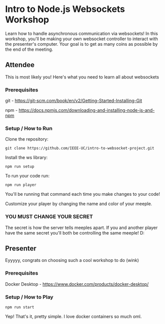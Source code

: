 # Intro to Node.js Websockets Workshop

Learn how to handle asynchronous communication via websockets! In this workshop, you'll be making your own websocket controller to interact with the presenter's computer. Your goal is to get as many coins as possible by the end of the meeting.

## Attendee

This is most likely you! Here's what you need to learn all about websockets

### Prerequisites

git - https://git-scm.com/book/en/v2/Getting-Started-Installing-Git

npm - https://docs.npmjs.com/downloading-and-installing-node-js-and-npm

### Setup / How to Run

Clone the repository:
```
git clone https://github.com/IEEE-UC/intro-to-websocket-project.git
```

Install the ws library:

```
npm run setup
```


To run your code run:

```
npm run player
```

You'll be running that command each time you make changes to your code!

Customize your player by changing the name and color of your meeple.

### YOU MUST CHANGE YOUR SECRET

The secret is how the server tells meeples apart. If you and another player have the same secret you'll both be controlling the same meeple! D:

## Presenter

Eyyyyy, congrats on choosing such a cool workshop to do (wink)

### Prerequisites

Docker Desktop - https://www.docker.com/products/docker-desktop/

### Setup / How to Play

`npm run start`

Yep! That's it, pretty simple. I love docker containers so much oml.
